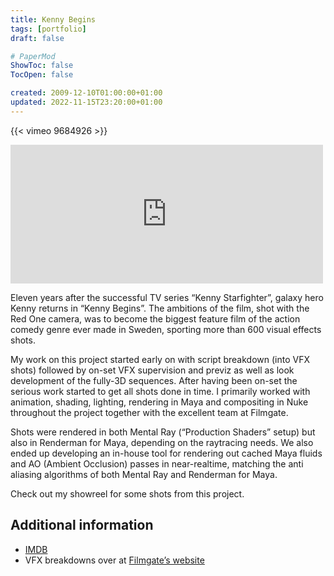 ```yaml
---
title: Kenny Begins
tags: [portfolio]
draft: false

# PaperMod
ShowToc: false
TocOpen: false

created: 2009-12-10T01:00:00+01:00
updated: 2022-11-15T23:20:00+01:00
---
```


{{< vimeo 9684926 >}}

<p>
<iframe src="https://player.vimeo.com/video/9684926" width="500" height="222" frameborder="0" webkitallowfullscreen mozallowfullscreen allowfullscreen></iframe>
</p>



Eleven years after the successful TV series “Kenny Starfighter”, galaxy hero Kenny returns in “Kenny Begins”. The ambitions of the film, shot with the Red One camera, was to become the biggest feature film of the action comedy genre ever made in Sweden, sporting more than 600 visual effects shots.

My work on this project started early on with script breakdown (into VFX shots) followed by on-set VFX supervision and previz as well as look development of the fully-3D sequences. After having been on-set the serious work started to get all shots done in time. I primarily worked with animation, shading, lighting, rendering in Maya and compositing in Nuke throughout the project together with the excellent team at Filmgate.

Shots were rendered in both Mental Ray (“Production Shaders” setup) but also in Renderman for Maya, depending on the raytracing needs. We also ended up developing an in-house tool for rendering out cached Maya fluids and AO (Ambient Occlusion) passes in near-realtime, matching the anti aliasing algorithms of both Mental Ray and Renderman for Maya.

Check out my showreel for some shots from this project.

## Additional information

- [IMDB](http://www.imdb.com/title/tt1278180/)
- VFX breakdowns over at [Filmgate’s website](http://www.filmgate.se)
